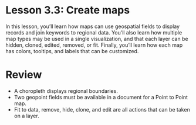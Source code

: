 # Lesson 3.3: Create maps

In this lesson, you’ll learn how maps can use geospatial fields to display records and join keywords to regional data. You’ll also learn how multiple map types may be used in a single visualization, and that each layer can be hidden, cloned, edited, removed, or fit. Finally, you’ll learn how each map has colors, tooltips, and labels that can be customized.

# Review

- A choropleth displays regional boundaries.
- Two geopoint fields must be available in a document for a Point to Point map.
- Fit to data, remove, hide, clone, and edit are all actions that can be taken on a layer.
